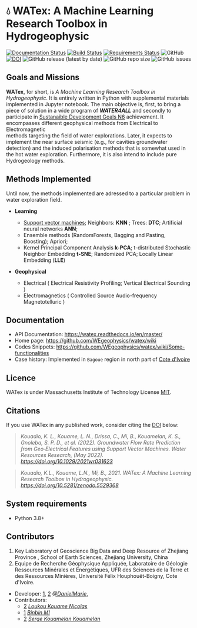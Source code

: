 # 💧 WATex: A Machine Learning Research Toolbox in Hydrogeophysic

 [![Documentation Status](https://readthedocs.org/projects/watex/badge/?version=latest)](https://watex.readthedocs.io/en/latest/?badge=latest)
 [![Build Status](https://travis-ci.com/WEgeophysics/watex.svg?branch=master)](https://travis-ci.com/WEgeophysics/watex)
 [![Requirements Status](https://requires.io/github/WEgeophysics/pyCSAMT/requirements.svg?branch=master)](https://requires.io/github/WEgeophysics/pyCSAMT/requirements/?branch=master)
  ![GitHub](https://img.shields.io/github/license/WEgeophysics/watex?color=blue&label=Licence&style=flat-square)
  [![DOI](https://zenodo.org/badge/DOI/10.5281/zenodo.5529368.svg)](https://doi.org/10.5281/zenodo.5529368)
  ![GitHub release (latest by date)](https://img.shields.io/github/v/release/WEgeophysics/watex) 
  ![GitHub repo size](https://img.shields.io/github/repo-size/WEgeophysics/watex?style=flat-square) 
  ![GitHub issues](https://img.shields.io/github/issues/WEgeophysics/watex)


##  Goals and Missions 

**WATex**, for short, is  *A Machine Learning Research Toolbox in Hydrogeophysic*. 
 It is entirely written in Python with supplemental materials implemented in Jupyter notebook.
  The main objective is, first, to bring a piece of solution in a wide program of  **_WATER4ALL_** 
   and secondly to participate in [Sustanaible Development Goals N6](https://www.un.org/sustainabledevelopment/development-agenda/) achievement.
   It encompasses different geophysical methods from Electrical to Electromagnetic  
    methods targeting the field of water explorations. Later, it expects to implement the near surface 
    seismic (e.g., for cavities groundwater detection) and the induced polarisation methods that is somewhat 
    used in the hot water exploration. Furthermore, it is also intend to include pure Hydrogeology methods. 
 
## Methods Implemented

Until now, the methods implemented are adressed to a particular problem in water exploration field. 

- **Learning** 
 
    -  [Support vector machines](https://www.csie.ntu.edu.tw/~cjlin/libsvm/); Neighbors: **KNN** ; Trees: **DTC**; Artificial neural networks **ANN**; 
    -  Ensemble methods (RandomForests, Bagging and Pasting, Boosting);  Apriori;
    -  Kernel Principal Component Analysis **k-PCA**; t-distributed Stochastic Neighbor Embedding **t-SNE**; Randomized PCA; Locally Linear Embedding (**LLE**)
     
- **Geophysical** 

    - Electrical ( Electrical Resistivity Profiling;  Vertical Electrical Sounding ) 
    - Electromagnetics ( Controlled Source Audio-frequency Magnetotelluric )

## Documentation 

* API Documentation: https://watex.readthedocs.io/en/master/
* Home page: https://github.com/WEgeophysics/watex/wiki
* Codes Snippets: https://github.com/WEgeophysics/watex/wiki/Some-functionalities
* Case history: Implemented in `Bagoue` region in north part of [Cote d'Ivoire](https://agupubs.onlinelibrary.wiley.com/doi/epdf/10.1029/2021WR031623)
         

## Licence 

WATex is under Massachusetts Institute of Technology License [MIT](https://www.mit.edu/~amini/LICENSE.md).


## Citations

If you use WATex in any published work, consider citing the [DOI](https://doi.org/10.5281/zenodo.5529368) below:

> *Kouadio, K. L., Kouame, L. N., Drissa, C., Mi, B., Kouamelan, K. S., Gnoleba, S. P. D., et al. (2022). Groundwater Flow Rate Prediction from Geo‐Electrical Features using Support Vector Machines. Water Resources Research, (May 2022). https://doi.org/10.1029/2021wr031623*

> *Kouadio, K.L., Kouame, L.N., Mi, B., 2021. WATex: A Machine Learning Research Toolbox in Hydrogeophysic. https://doi.org/10.5281/zenodo.5529368*

## System requirements
* Python 3.8+ 

## Contributors
  
1. Key Laboratory of Geoscience Big Data and Deep Resource of Zhejiang Province , School of Earth Sciences, Zhejiang University, China
2. Equipe de Recherche Géophysique Appliquée, Laboratoire de Géologie Ressources Minérales et Energétiques, UFR des Sciences de la Terre et des Ressources Minières, Université Félix Houphouët-Boigny, Cote d'Ivoire. 

* Developer: [1](http://www.zju.edu.cn/english/), [2](https://www.univ-fhb.edu.ci/index.php/ufr-strm/) [_@DanielMarie_](etanoyau@gmail.com),
* Contributors: 
    - [2](https://www.univ-fhb.edu.ci/index.php/ufr-strm/) [_Loukou Kouame Nicolas_](moayek@gmail.com)
    - [1](http://www.zju.edu.cn/english/) [_Binbin MI_](mibinbin@zju.edu.cn)
    - [2](https://www.univ-fhb.edu.ci/index.php/ufr-strm/) [_Serge Kouamelan Kouamelan_](kouamelan2006@yahoo.fr)
    



	
	
	
	
	
	
	
	
	
	
	
	
	
	
	

